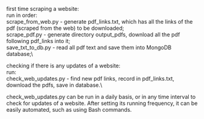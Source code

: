 first time scraping a website:\
run in order:\
    scrape_from_web.py - generate pdf_links.txt, which has all the links of the pdf (scraped from the web) to be downloaded;\
    scrape_pdf.py - generate directory output_pdfs, download all the pdf following pdf_links into it;\
    save_txt_to_db.py - read all pdf text and save them into MongoDB database;\

checking if there is any updates of a website:\
run:\
    check_web_updates.py - find new pdf links, record in pdf_links.txt, download the pdfs, save in database.\

check_web_updates.py can be run in a daily basis, or in any time interval to check for updates of a website. After setting its running frequency, it can be easily automated, such as using Bash commands.

